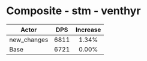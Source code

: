 # Composite - stm - venthyr
| Actor | DPS | Increase |
|---|:---:|:---:|
|new_changes|6811|1.34%|
|Base|6721|0.00%|
